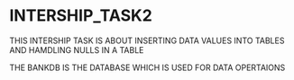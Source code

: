 # INTERSHIP_TASK2

THIS INTERSHIP TASK IS ABOUT INSERTING DATA VALUES INTO TABLES
AND HAMDLING NULLS IN A TABLE

THE BANKDB IS THE DATABASE WHICH IS USED FOR DATA OPERTAIONS
